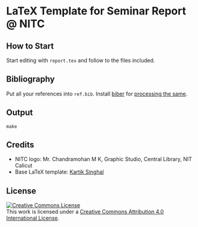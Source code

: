 # LaTeX Template for Seminar Report @ NITC

## How to Start

Start editing with `report.tex` and follow to the files included.

## Bibliography

Put all your references into `ref.bib`.
Install [biber](http://biblatex-biber.sourceforge.net/) for [processing the
same](http://tex.stackexchange.com/a/25702).

## Output

    make

## Credits

- NITC logo: Mr. Chandramohan M K, Graphic Studio, Central Library, NIT Calicut
- Base LaTeX template: [Kartik Singhal](https://github.com/k4rtik/latex-project-report-template)

## License
<a rel="license" href="http://creativecommons.org/licenses/by/4.0/"><img alt="Creative Commons License" style="border-width:0" src="https://i.creativecommons.org/l/by/4.0/80x15.png" /></a><br />This work is licensed under a <a rel="license" href="http://creativecommons.org/licenses/by/4.0/">Creative Commons Attribution 4.0 International License</a>.
